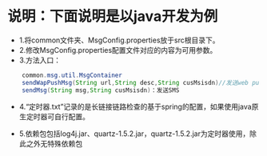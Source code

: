 # 说明：下面说明是以java开发为例
- 1.将common文件夹、MsgConfig.properties放于src根目录下。
- 2.修改MsgConfig.properties配置文件对应的内容为可用参数。
- 3.方法入口：

```java
    common.msg.util.MsgContainer
	sendWapPushMsg(String url,String desc,String cusMsisdn)//发送web push短信；
    sendMsg(String msg,String cusMsisdn)：发送SMS
```

- 4.“定时器.txt”记录的是长链接链路检查的基于spring的配置，如果使用java原生定时器可自行配置。

- 5.依赖包包括log4j.jar、quartz-1.5.2.jar，quartz-1.5.2.jar为定时器使用，除此之外无特殊依赖包
